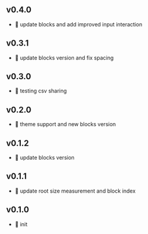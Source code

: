 ## v0.4.0

* 🌱 update blocks and add improved input interaction

## v0.3.1

* 🐞 update blocks version and fix spacing

## v0.3.0

* 🌱 testing csv sharing

## v0.2.0

* 🌱 theme support and new blocks version

## v0.1.2

* 🐞 update blocks version

## v0.1.1

* 🐞 update root size measurement and block index

## v0.1.0

* 🐣 init
